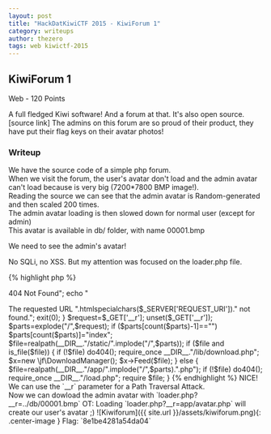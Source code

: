 ```yaml
---
layout: post
title: "HackDatKiwiCTF 2015 - KiwiForum 1"
category: writeups
author: thezero
tags: web kiwictf-2015
---
```


## KiwiForum 1
Web - 120 Points

A full fledged Kiwi software! And a forum at that. It's also open source. [source link]
The admins on this forum are so proud of their product, they have put their flag keys on their avatar photos!

### Writeup
We have the source code of a simple php forum.<br/>
When we visit the forum, the user's avatar don't load and the admin avatar can't load because is very big (7200*7800 BMP image!).<br/>
Reading the source we can see that the admin avatar is Random-generated and then scaled 200 times.<br/>
The admin avatar loading is then slowed down for normal user (except for admin)<br/>
This avatar is available in db/ folder, with name 00001.bmp<br/>

We need to see the admin's avatar!<br/>

No SQLi, no XSS. But my attention was focused on the loader.php file.

{% highlight php %}
<?php #loader.php
function do404()
{
  header("404 Not Found");
  echo "<h1>404 Not Found</h1>";
  echo "<p>The requested URL ".htmlspecialchars($_SERVER['REQUEST_URI'])." not found.";
  exit(0);
}
$request=$_GET['__r'];
unset($_GET['__r']);
$parts=explode("/",$request);
if ($parts[count($parts)-1]=="")
$parts[count($parts)]="index";

$file=realpath(__DIR__."/static/".implode("/",$parts));
if ($file and is_file($file))
{
  if (!$file) do404();
  require_once __DIR__."/lib/download.php";
  $x=new \jf\DownloadManager();
  $x->Feed($file);
}
else
{
  $file=realpath(__DIR__."/app/".implode("/",$parts).".php");
  if (!$file) do404();
  require_once __DIR__."/load.php";
  require $file;
}
{% endhighlight %}

NICE! We can use the `__r` parameter for a Path Traversal Attack.<br/>
Now we can dowload the admin avatar with `loader.php?__r=../db/00001.bmp`

OT: Loading `loader.php?__r=app/avatar.php` will create our user's avatar ;)

![Kiwiforum]({{ site.url }}/assets/kiwiforum.png){: .center-image }

Flag: `8e1be4281a54da04`

